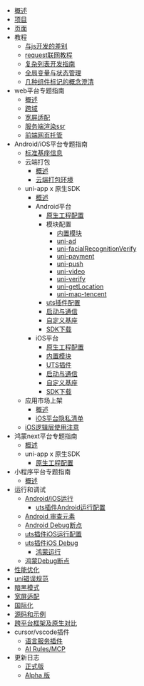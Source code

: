 * [概述](README.md)
* [项目](project.md)
* [页面](page.md)
* 教程
  * [与js开发的差别](tutorial/codegap.md)
  * [request联网教程](tutorial/request.md)
  * [复杂列表开发指南](tutorial/stickynestlist.md)
  * [全局变量与状态管理](tutorial/store.md)
  * [几种组件标记的概念澄清](tutorial/idref.md)
* web平台专题指南
  * [概述](web/README.md)
  * [跨域](https://uniapp.dcloud.net.cn/tutorial/CORS.html)
  * [宽屏适配](https://uniapp.dcloud.net.cn/tutorial/adapt.html)
  * [服务端渲染ssr](web/ssr.md)
  * [前端网页托管](https://doc.dcloud.net.cn/uniCloud/hosting.html)
* Android/iOS平台专题指南
	* [标准基座信息](tutorial/app-playground.md)
	* 云端打包
		* [概述](tutorial/app-package.md)
		* [云端打包环境](tutorial/app-env.md)
	* uni-app x 原生SDK
		* [概述](native/README.md)
		* Android平台
			* [原生工程配置](native/use/android.md)
			* 模块配置
				* [内置模块](native/modules/android/others.md)
				* [uni-ad](native/modules/android/uni-ad.md)
				* [uni-facialRecognitionVerify](native/modules/android/uni-facialRecognitionVerify.md)
				* [uni-payment](native/modules/android/uni-payment.md)
				* [uni-push](native/modules/android/uni-push.md)
				* [uni-video](native/modules/android/uni-video.md)
				* [uni-verify](native/modules/android/uni-verify.md)
				* [uni-getLocation](native/modules/android/uni-getLocation.md)
				* [uni-map-tencent](native/modules/android/uni-map-tencent.md)
			* [uts插件配置](native/use/androiduts.md)
			* [启动与通信](native/use/androidcomm.md)
			* [自定义基座](native/debug/android.md)
			* [SDK下载](native/download/android.md)
		* iOS平台
		   * [原生工程配置](native/use/ios.md)
		   * [内置模块](native/modules/ios/modules.md)
		   * [UTS插件](native/use/iosuts.md)
		   * [启动与通信](native/use/iosapi.md)
			* [自定义基座](native/debug/ios.md)
			* [SDK下载](native/download/ios.md)
	* 应用市场上架
		* [概述](tutorial/app-market.md)
		* [iOS平台隐私清单](https://uniapp.dcloud.net.cn/tutorial/app-ios-privacyinfo.html)
	* [iOS逻辑层使用注意](native/iosReadme.md)
* 鸿蒙next平台专题指南
  * [概述](app-harmony/README.md)
  * uni-app x 原生SDK
    * [原生工程配置](native/use/harmony.md)
* 小程序平台专题指南
  * [概述](mp/README.md)
* 运行和调试
  * [Android/iOS运行](https://uniapp.dcloud.net.cn/tutorial/run/run-app.html)
	* [uts插件Android运行配置](https://uniapp.dcloud.net.cn/tutorial/run/uts-development-android.html)
  * [Android 审查元素](debug/android-inspector.md)
  * [Android Debug断点](https://uniapp.dcloud.net.cn/tutorial/debug/uni-uts-debug.html)
  * [uts插件iOS运行配置](https://uniapp.dcloud.net.cn/tutorial/run/uts-development-ios.html)
  * [uts插件iOS Debug](https://uniapp.dcloud.net.cn/tutorial/debug/uni-uts-debug-ios.html)
	* [鸿蒙运行](https://uniapp.dcloud.net.cn/tutorial/harmony/runbuild.html)
  * [鸿蒙Debug断点](https://uniapp.dcloud.net.cn/tutorial/debug/uni-uts-debug-harmony.html)
* [性能优化](performance.md)
* [uni错误规范](https://uniapp.dcloud.net.cn/tutorial/err-spec.html)
* [暗黑模式](api/theme-change.md)
* [宽屏适配](adapt.md)
* [国际化](i18n.md)
* [源码和示例](sample.md)
* [跨平台框架及原生对比](select.md)
* cursor/vscode插件
  * [语言服务插件](tutorial/ls-plugin.md)
  * [AI Rules/MCP](tutorial/rules_mcp.md)
* 更新日志
  * [正式版](release.md)
  * [Alpha 版](release-note-alpha.md)
